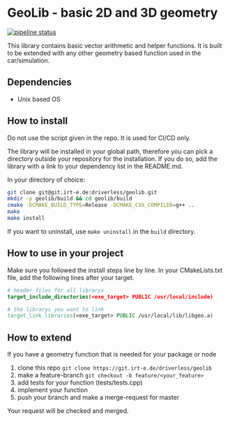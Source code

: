 # GeoLib - basic 2D and 3D geometry
[![pipeline status](https://git.irt-e.de/driverless/geolib/badges/master/pipeline.svg)](https://git.irt-e.de/driverless/geolib/-/commits/master)

This library contains basic vector arithmetic and helper functions. It is built to be extended with any other geometry based function used in the car/simulation.


## Dependencies

- Unix based OS


## How to install

Do not use the script given in the repo. It is used for CI/CD only.

The library will be installed in your global path, therefore you can
pick a directory outside your repository for the installation.
If you do so, add the library with a link to your dependency list in the
README.md. 

In your directory of choice:
```sh
git clone git@git.irt-e.de:driverless/geolib.git
mkdir -p geolib/build && cd geolib/build
cmake -DCMAKE_BUILD_TYPE=Release -DCMAKE_CXX_COMPILER=g++ ..
make
make install
```
If you want to uninstall, use `make uninstall` in the `build` directory.


## How to use in your project

Make sure you followed the install steps line by line.
In your CMakeLists.txt file, add the following lines after your target.
```cmake
# header files for all librarys
target_include_directories(<exe_target> PUBLIC /usr/local/include)

# the librarys you want to link
target_link_libraries(<exe_target> PUBLIC /usr/local/lib/libgeo.a)
```

## How to extend

If you have a geometry function that is needed for your package or node
1. clone this repo `git clone https://git.irt-e.de/driverless/geolib`
2. make a feature-branch `git checkout -b feature/<your_feature>`
3. add tests for your function (tests/tests.cpp)
4. implement your function
5. push your branch and make a merge-request for master

Your request will be checked and merged.


